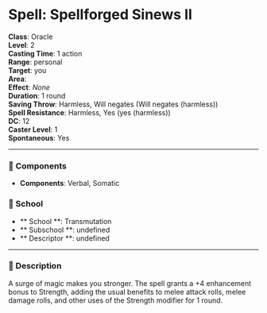 
# Spell: Spellforged Sinews II
**Class**: Oracle  
**Level**: 2  
**Casting Time**: 1 action  
**Range**: personal  
**Target**: you  
**Area**:   
**Effect**: _None_  
**Duration**: 1 round  
**Saving Throw**: Harmless, Will negates (Will negates (harmless))  
**Spell Resistance**: Harmless, Yes (yes (harmless))  
**DC**: 12  
**Caster Level**: 1  
**Spontaneous**: Yes

---

### 🔮 Components
- **Components**: Verbal, Somatic

### 🏫 School
- ** School **: Transmutation
- ** Subschool **: undefined
- ** Descriptor **: undefined
---

### 📜 Description
A surge of magic makes you stronger. The spell grants a +4 enhancement bonus to Strength, adding the usual benefits to melee attack rolls, melee damage rolls, and other uses of the Strength modifier for 1 round.

